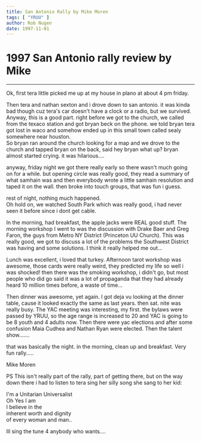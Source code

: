 ```yaml
---
title: San Antonio Rally by Mike Moren
tags: [ "YRUU" ]
author: Rob Nugen
date: 1997-11-01
---
```


<h1>1997 San Antonio rally review by Mike</h1>

<hr>

<p>

Ok, first tera little picked me up at my house in plano at about 4 pm friday.
<p>
 Then tera and nathan sexton and i drove down to san antonio. it was kinda
bad though cuz tera's car doesn't have a clock or a radio, but we survived. 
Anyway, this is a good part. right before we got to the church, we called
from the texaco station and got bryan beck on the phone. we told bryan tera
got lost in waco and somehow ended up in this small town called sealy
somewhere near houston.
<br>
So bryan ran around the church looking for a map and we drove to the church
and tapped bryan on the back, said hey bryan what up? bryan almost started
crying. it was hilarious....
<p>
anyway, friday night we got there really early so there wasn't much going on
for a while. but opening circle was really good, they read a summary of what
samhain was and then everybody wrote a little samhain resolution and taped it
on the wall.
then broke into touch groups, that was fun i guess.
<p>
rest of night, nothing much happened.
<br>
Oh hold on, we watched South Park which was really good, i had never seen it
before since i dont get cable.
<p>
In the morning, had breakfast, the apple jacks were REAL good stuff.
The morning workshop I went to was the discussion with Drake Baer and Greg
Faron, the guys from Metro NY District (Princeton UU Church). This was really
good, we got to discuss a lot of the problems the Southwest District was
having and some solutions. I think it really helped me out...
<p>
Lunch was excellent, i loved that turkey.
Afternoon tarot workshop was awesome, those cards were really weird, they
predicted my life so well i was shocked!
then there was the smoking workshop, i didn't go, but most people who did go
said it was a lot of propaganda that they had already heard 10 million times
before, a waste of time...
<p>
Then dinner was awesome, yet again. I got deja vu looking at the dinner
table, cause it looked exactly the same as last years.
then sat. nite was really busy. The YAC meeting was interesting, my first.
 the bylaws were passed by YRUU, so the age range is increased to 20 and YAC
is going to be 8 youth and 4 adults now.
Then there were yac elections and after some confusion Maia Cudhea and Nathan
Ryan were elected.
Then the talent show.......
<p>
that was basically the night.
in the morning, clean up and breakfast.
Very fun rally.....
<p>
Mike Moren
<p>

PS This isn't really part of the rally, part of getting there, but on the way
down there i had to listen to tera sing her silly song she sang to her kid:
<p>
I'm a Unitarian Universalist<br>
Oh Yes I am<br>
I believe in the<br>
inherent worth and dignity<br>
of every woman and man..
<p>
Ill sing the tune 4 anybody who wants....

<p>
